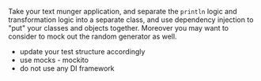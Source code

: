 Take your text munger application, and separate the `println` logic and transformation logic into a separate class, and use dependency injection to "put" your classes and objects together. Moreover you may want to consider to mock out the random generator as well.

* update your test structure accordingly
* use mocks - mockito
* do not use any DI framework